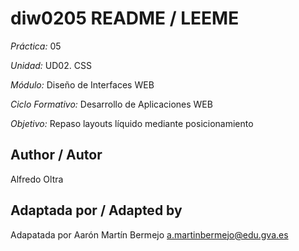 # diw0205 README / LEEME

*Práctica:* 05

*Unidad:* UD02. CSS

*Módulo:* Diseño de Interfaces WEB

*Ciclo Formativo:* Desarrollo de Aplicaciones WEB

*Objetivo:* Repaso layouts líquido mediante posicionamiento

## Author / Autor
Alfredo Oltra

## Adaptada por / Adapted by
Adapatada por Aarón Martín Bermejo a.martinbermejo@edu.gva.es